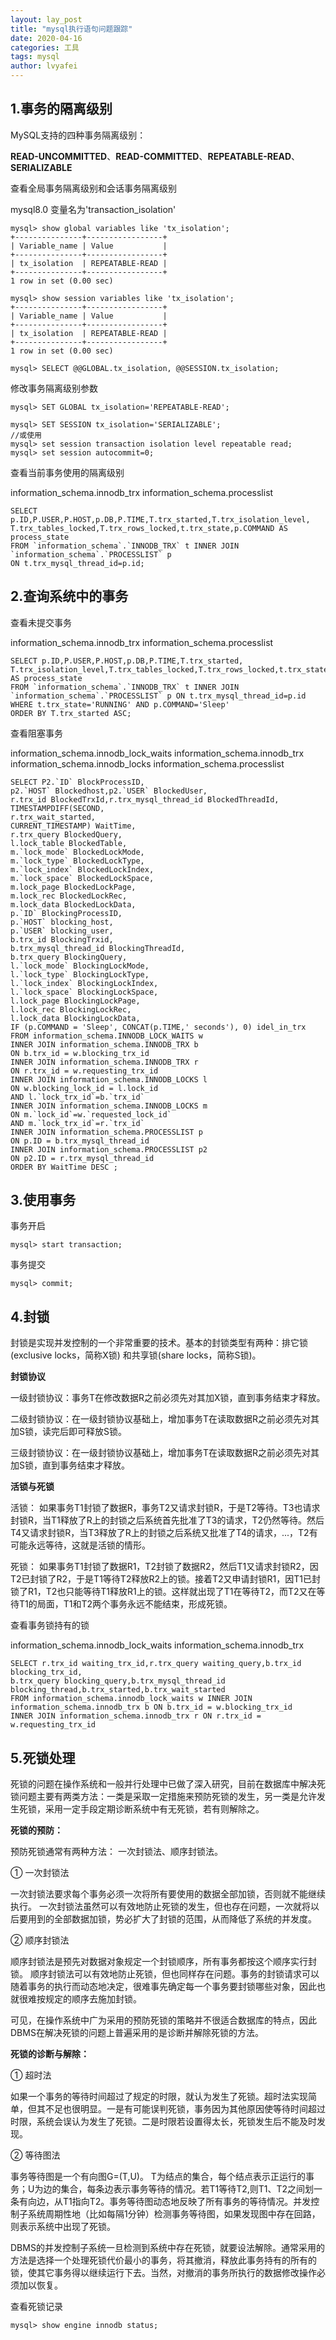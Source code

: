 ```yaml
---
layout: lay_post
title: "mysql执行语句问题跟踪"
date: 2020-04-16
categories: 工具
tags: mysql
author: lvyafei
---
```


## 1.事务的隔离级别

MySQL支持的四种事务隔离级别：

**READ-UNCOMMITTED**、**READ-COMMITTED**、**REPEATABLE-READ**、**SERIALIZABLE**

查看全局事务隔离级别和会话事务隔离级别

mysql8.0 变量名为'transaction_isolation'

```
mysql> show global variables like 'tx_isolation';
+---------------+-----------------+
| Variable_name | Value           |
+---------------+-----------------+
| tx_isolation  | REPEATABLE-READ |
+---------------+-----------------+
1 row in set (0.00 sec)

mysql> show session variables like 'tx_isolation';
+---------------+-----------------+
| Variable_name | Value           |
+---------------+-----------------+
| tx_isolation  | REPEATABLE-READ |
+---------------+-----------------+
1 row in set (0.00 sec)

mysql> SELECT @@GLOBAL.tx_isolation, @@SESSION.tx_isolation; 
```
<!--more-->

修改事务隔离级别参数
```
mysql> SET GLOBAL tx_isolation='REPEATABLE-READ'; 

mysql> SET SESSION tx_isolation='SERIALIZABLE';
//或使用
mysql> set session transaction isolation level repeatable read;
mysql> set session autocommit=0;
```

查看当前事务使用的隔离级别

information_schema.innodb_trx
information_schema.processlist
```
SELECT p.ID,P.USER,P.HOST,p.DB,P.TIME,T.trx_started,T.trx_isolation_level,
T.trx_tables_locked,T.trx_rows_locked,t.trx_state,p.COMMAND AS process_state
FROM `information_schema`.`INNODB_TRX` t INNER JOIN `information_schema`.`PROCESSLIST` p
ON t.trx_mysql_thread_id=p.id;
```

## 2.查询系统中的事务

查看未提交事务

information_schema.innodb_trx
information_schema.processlist
```
SELECT p.ID,P.USER,P.HOST,p.DB,P.TIME,T.trx_started,
T.trx_isolation_level,T.trx_tables_locked,T.trx_rows_locked,t.trx_state,p.COMMAND AS process_state
FROM `information_schema`.`INNODB_TRX` t INNER JOIN `information_schema`.`PROCESSLIST` p ON t.trx_mysql_thread_id=p.id
WHERE t.trx_state='RUNNING' AND p.COMMAND='Sleep' 
ORDER BY T.trx_started ASC;
```

查看阻塞事务

information_schema.innodb_lock_waits
information_schema.innodb_trx
information_schema.innodb_locks
information_schema.processlist

```
SELECT P2.`ID` BlockProcessID,
p2.`HOST` Blockedhost,p2.`USER` BlockedUser,  
r.trx_id BlockedTrxId,r.trx_mysql_thread_id BlockedThreadId,      
TIMESTAMPDIFF(SECOND,      
r.trx_wait_started,      
CURRENT_TIMESTAMP) WaitTime,      
r.trx_query BlockedQuery,      
l.lock_table BlockedTable,    
m.`lock_mode` BlockedLockMode,  
m.`lock_type` BlockedLockType,  
m.`lock_index` BlockedLockIndex,  
m.`lock_space` BlockedLockSpace,  
m.lock_page BlockedLockPage,  
m.lock_rec BlockedLockRec,  
m.lock_data BlockedLockData,
p.`ID` BlockingProcessID,  
p.`HOST` blocking_host,   
p.`USER` blocking_user,  
b.trx_id BlockingTrxid,      
b.trx_mysql_thread_id BlockingThreadId,  
b.trx_query BlockingQuery,  
l.`lock_mode` BlockingLockMode,  
l.`lock_type` BlockingLockType,  
l.`lock_index` BlockingLockIndex,  
l.`lock_space` BlockingLockSpace,  
l.lock_page BlockingLockPage,  
l.lock_rec BlockingLockRec,  
l.lock_data BlockingLockData,           
IF (p.COMMAND = 'Sleep', CONCAT(p.TIME,' seconds'), 0) idel_in_trx               
FROM information_schema.INNODB_LOCK_WAITS w      
INNER JOIN information_schema.INNODB_TRX b 
ON b.trx_id = w.blocking_trx_id      
INNER JOIN information_schema.INNODB_TRX r 
ON r.trx_id = w.requesting_trx_id      
INNER JOIN information_schema.INNODB_LOCKS l 
ON w.blocking_lock_id = l.lock_id  
AND l.`lock_trx_id`=b.`trx_id`  
INNER JOIN information_schema.INNODB_LOCKS m 
ON m.`lock_id`=w.`requested_lock_id` 
AND m.`lock_trx_id`=r.`trx_id`  
INNER JOIN information_schema.PROCESSLIST p 
ON p.ID = b.trx_mysql_thread_id     
INNER JOIN information_schema.PROCESSLIST p2 
ON p2.ID = r.trx_mysql_thread_id   
ORDER BY WaitTime DESC ;
```

## 3.使用事务

事务开启

```
mysql> start transaction;
```

事务提交

```
mysql> commit;
```

## 4.封锁

封锁是实现并发控制的一个非常重要的技术。基本的封锁类型有两种：排它锁(exclusive locks，简称X锁) 和共享锁(share locks，简称S锁)。

**封锁协议**

一级封锁协议：事务T在修改数据R之前必须先对其加X锁，直到事务结束才释放。

二级封锁协议：在一级封锁协议基础上，增加事务T在读取数据R之前必须先对其加S锁，读完后即可释放S锁。

三级封锁协议：在一级封锁协议基础上，增加事务T在读取数据R之前必须先对其加S锁，直到事务结束才释放。

**活锁与死锁**

活锁： 如果事务T1封锁了数据R，事务T2又请求封锁R，于是T2等待。T3也请求封锁R，当T1释放了R上的封锁之后系统首先批准了T3的请求，T2仍然等待。然后T4又请求封锁R，当T3释放了R上的封锁之后系统又批准了T4的请求，...，T2有可能永远等待，这就是活锁的情形。

死锁： 如果事务T1封锁了数据R1，T2封锁了数据R2，然后T1又请求封锁R2，因T2已封锁了R2，于是T1等待T2释放R2上的锁。接着T2又申请封锁R1，因T1已封锁了R1，T2也只能等待T1释放R1上的锁。这样就出现了T1在等待T2，而T2又在等待T1的局面，T1和T2两个事务永远不能结束，形成死锁。

查看事务锁持有的锁

information_schema.innodb_lock_waits
information_schema.innodb_trx
```
SELECT r.trx_id waiting_trx_id,r.trx_query waiting_query,b.trx_id blocking_trx_id,
b.trx_query blocking_query,b.trx_mysql_thread_id blocking_thread,b.trx_started,b.trx_wait_started
FROM information_schema.innodb_lock_waits w INNER JOIN information_schema.innodb_trx b ON b.trx_id = w.blocking_trx_id
INNER JOIN information_schema.innodb_trx r ON r.trx_id = w.requesting_trx_id 
```

## 5.死锁处理

死锁的问题在操作系统和一般并行处理中已做了深入研究，目前在数据库中解决死锁问题主要有两类方法：一类是采取一定措施来预防死锁的发生，另一类是允许发生死锁，采用一定手段定期诊断系统中有无死锁，若有则解除之。

**死锁的预防：**

预防死锁通常有两种方法： 一次封锁法、顺序封锁法。

① 一次封锁法

一次封锁法要求每个事务必须一次将所有要使用的数据全部加锁，否则就不能继续执行。 一次封锁法虽然可以有效地防止死锁的发生，但也存在问题，一次就将以后要用到的全部数据加锁，势必扩大了封锁的范围，从而降低了系统的并发度。

② 顺序封锁法

顺序封锁法是预先对数据对象规定一个封锁顺序，所有事务都按这个顺序实行封锁。 顺序封锁法可以有效地防止死锁，但也同样存在问题。事务的封锁请求可以随着事务的执行而动态地决定，很难事先确定每一个事务要封锁哪些对象，因此也就很难按规定的顺序去施加封锁。 

可见，在操作系统中广为采用的预防死锁的策略并不很适合数据库的特点，因此DBMS在解决死锁的问题上普遍采用的是诊断并解除死锁的方法。

**死锁的诊断与解除：**

① 超时法

如果一个事务的等待时间超过了规定的时限，就认为发生了死锁。超时法实现简单，但其不足也很明显。一是有可能误判死锁，事务因为其他原因使等待时间超过时限，系统会误认为发生了死锁。二是时限若设置得太长，死锁发生后不能及时发现。

② 等待图法

事务等待图是一个有向图G=(T,U)。 T为结点的集合，每个结点表示正运行的事务；U为边的集合，每条边表示事务等待的情况。若T1等待T2,则T1、T2之间划一条有向边，从T1指向T2。事务等待图动态地反映了所有事务的等待情况。并发控制子系统周期性地（比如每隔1分钟）检测事务等待图，如果发现图中存在回路，则表示系统中出现了死锁。

DBMS的并发控制子系统一旦检测到系统中存在死锁，就要设法解除。通常采用的方法是选择一个处理死锁代价最小的事务，将其撤消，释放此事务持有的所有的锁，使其它事务得以继续运行下去。当然，对撤消的事务所执行的数据修改操作必须加以恢复。

查看死锁记录

```
mysql> show engine innodb status;
```